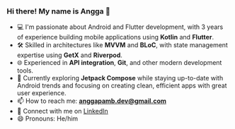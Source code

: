 ### Hi there! My name is Angga 👋

- 💻 I'm passionate about Android and Flutter development, with 3 years of experience building mobile applications using **Kotlin** and **Flutter**.
- 🛠 Skilled in architectures like **MVVM** and **BLoC**, with state management expertise using **GetX** and **Riverpod**.
- 🌐 Experienced in **API integration**, **Git**, and other modern development tools.
- 🚀 Currently exploring **Jetpack Compose** while staying up-to-date with Android trends and focusing on creating clean, efficient apps with great user experience.
- 📫 How to reach me: **anggapamb.dev@gmail.com**
- 🔗 Connect with me on [LinkedIn](https://www.linkedin.com/in/angga-pambudi-setiawan-818022191/)
- 😄 Pronouns: He/him
